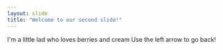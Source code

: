 ```yaml
---
layout: slide
title: "Welcome to our second slide!"
---
```

I'm a little lad who loves berries and cream 
Use the left arrow to go back!
